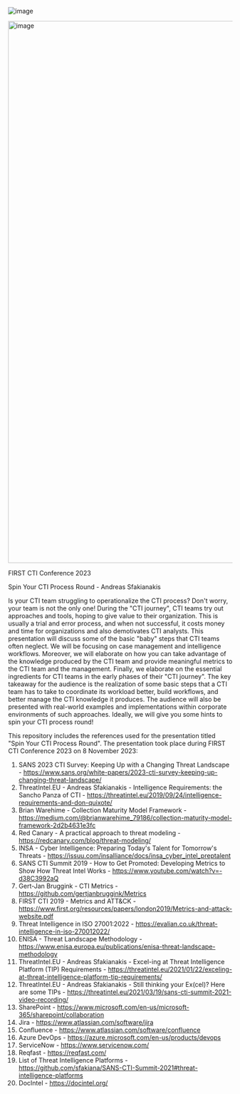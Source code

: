 ![image](https://github.com/sfakiana/FIRST-CTI-2023/assets/1293098/20ceb27b-12d8-4116-8ac0-cc8b8682da54)


<img width="1216" alt="image" src="https://github.com/sfakiana/FIRST-CTI-2023/assets/1293098/8b2e5527-9057-48ad-a2f6-022f6d274293">


FIRST CTI Conference 2023

Spin Your CTI Process Round - Andreas Sfakianakis

Is your CTI team struggling to operationalize the CTI process? Don't worry, your team is not the only one! During the "CTI journey", CTI teams try out approaches and tools, hoping to give value to their organization. This is usually a trial and error process, and when not successful, it costs money and time for organizations and also demotivates CTI analysts.
This presentation will discuss some of the basic "baby" steps that CTI teams often neglect. We will be focusing on case management and intelligence workflows. Moreover, we will elaborate on how you can take advantage of the knowledge produced by the CTI team and provide meaningful metrics to the CTI team and the management. Finally, we elaborate on the essential ingredients for CTI teams in the early phases of their "CTI journey".
The key takeaway for the audience is the realization of some basic steps that a CTI team has to take to coordinate its workload better, build workflows, and better manage the CTI knowledge it produces. The audience will also be presented with real-world examples and implementations within corporate environments of such approaches. Ideally, we will give you some hints to spin your CTI process round!

This repository includes the references used for the presentation titled "Spin Your CTI Process Round". The presentation took place during FIRST CTI Conference 2023 on 8 November 2023:

1. SANS 2023 CTI Survey: Keeping Up with a Changing Threat Landscape - https://www.sans.org/white-papers/2023-cti-survey-keeping-up-changing-threat-landscape/
2. ThreatIntel.EU - Andreas Sfakianakis - Intelligence Requirements: the Sancho Panza of CTI - https://threatintel.eu/2019/09/24/intelligence-requirements-and-don-quixote/
3. Brian Warehime - Collection Maturity Model Framework - https://medium.com/@brianwarehime_79186/collection-maturity-model-framework-2d2b4631e3fc
4. Red Canary - A practical approach to threat modeling - https://redcanary.com/blog/threat-modeling/
5. INSA - Cyber Intelligence: Preparing Today's Talent for Tomorrow's Threats - https://issuu.com/insalliance/docs/insa_cyber_intel_preptalent
6. SANS CTI Summit 2019 - How to Get Promoted: Developing Metrics to Show How Threat Intel Works - https://www.youtube.com/watch?v=-d38C3992aQ  
7. Gert-Jan Bruggink - CTI Metrics - https://github.com/gertjanbruggink/Metrics
8. FIRST CTI 2019 - Metrics and ATT&CK - https://www.first.org/resources/papers/london2019/Metrics-and-attack-website.pdf
9. Threat Intelligence in ISO 27001:2022 - https://evalian.co.uk/threat-intelligence-in-iso-270012022/
10. ENISA - Threat Landscape Methodology - https://www.enisa.europa.eu/publications/enisa-threat-landscape-methodology
11. ThreatIntel.EU - Andreas Sfakianakis - Excel-ing at Threat Intelligence Platform (TIP) Requirements - https://threatintel.eu/2021/01/22/exceling-at-threat-intelligence-platform-tip-requirements/
12. ThreatIntel.EU - Andreas Sfakianakis - Still thinking your Ex(cel)? Here are some TIPs - https://threatintel.eu/2021/03/19/sans-cti-summit-2021-video-recording/
13. SharePoint - https://www.microsoft.com/en-us/microsoft-365/sharepoint/collaboration 
14. Jira - https://www.atlassian.com/software/jira
15. Confluence - https://www.atlassian.com/software/confluence
16. Azure DevOps - https://azure.microsoft.com/en-us/products/devops
17. ServiceNow - https://www.servicenow.com/
18. Reqfast - https://reqfast.com/
19. List of Threat Intelligence Platforms - https://github.com/sfakiana/SANS-CTI-Summit-2021#threat-intelligence-platforms
20. DocIntel - https://docintel.org/

